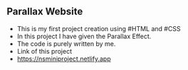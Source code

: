 ## **Parallax Website**

 - This is my first project creation using #HTML and #CSS
 - In this project I have given the Parallax Effect.
 - The code is purely written by me.
 - Link of this project
 - https://nsminiproject.netlify.app
 

